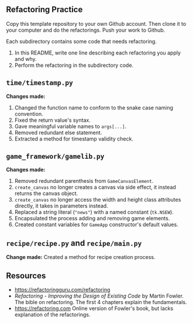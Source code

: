 ## Refactoring Practice

Copy this template repository to your own Github account. Then clone it to your computer and do the refactorings.  Push your work to Github.

Each subdirectory contains some code that needs refactoring.

1. In this README, write one line describing each refactoring you apply and why.
2. Perform the refactoring in the subdirectory code.


## `time/timestamp.py`

**Changes made:**
1. Changed the function name to conform to the snake case naming convention.
3. Fixed the return value's syntax.
4. Gave meaningful variable names to `args[...]`.
5. Removed redundant else statement.
6. Extracted a method for timestamp validity check.

## `game_framework/gamelib.py`

**Changes made:**
1. Removed redundant parenthesis from `GameCanvasElement`.
2. `create_canvas` no longer creates a canvas via side effect, it instead returns the canvas object.
3. `create_canvas` no longer access the width and height class attributes directly, it takes in parameters instead.
4. Replaced a string literal (`"news"`) with a named constant (`tk.NSEW`).
5. Encapsulated the process adding and removing game elements.
6. Created constant variables for `GameApp` constructor's default values.

## `recipe/recipe.py` and `recipe/main.py`

**Change made:** Created a method for recipe creation process.


## Resources

* <https://refactoringguru.com/refactoring> 
* *Refactoring - Improving the Design of Existing Code* by Martin Fowler.  The bible on refactoring.  The first 4 chapters explain the fundamentals.
* <https://refactoring.com> Online version of Fowler's book, but lacks explanation of the refactorings.
